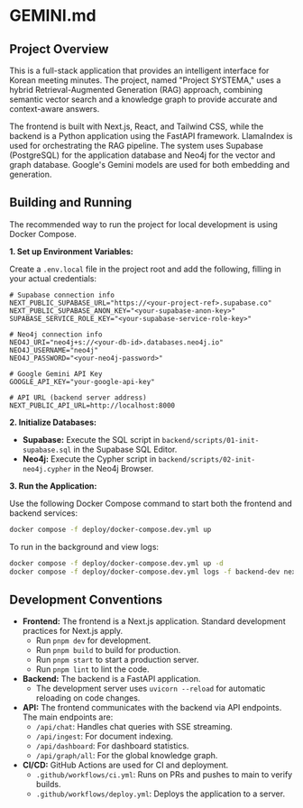 # GEMINI.md

## Project Overview

This is a full-stack application that provides an intelligent interface for Korean meeting minutes. The project, named "Project SYSTEMA," uses a hybrid Retrieval-Augmented Generation (RAG) approach, combining semantic vector search and a knowledge graph to provide accurate and context-aware answers.

The frontend is built with Next.js, React, and Tailwind CSS, while the backend is a Python application using the FastAPI framework. LlamaIndex is used for orchestrating the RAG pipeline. The system uses Supabase (PostgreSQL) for the application database and Neo4j for the vector and graph database. Google's Gemini models are used for both embedding and generation.

## Building and Running

The recommended way to run the project for local development is using Docker Compose.

**1. Set up Environment Variables:**

Create a `.env.local` file in the project root and add the following, filling in your actual credentials:

```
# Supabase connection info
NEXT_PUBLIC_SUPABASE_URL="https://<your-project-ref>.supabase.co"
NEXT_PUBLIC_SUPABASE_ANON_KEY="<your-supabase-anon-key>"
SUPABASE_SERVICE_ROLE_KEY="<your-supabase-service-role-key>"

# Neo4j connection info
NEO4J_URI="neo4j+s://<your-db-id>.databases.neo4j.io"
NEO4J_USERNAME="neo4j"
NEO4J_PASSWORD="<your-neo4j-password>"

# Google Gemini API Key
GOOGLE_API_KEY="your-google-api-key"

# API URL (backend server address)
NEXT_PUBLIC_API_URL=http://localhost:8000
```

**2. Initialize Databases:**

*   **Supabase:** Execute the SQL script in `backend/scripts/01-init-supabase.sql` in the Supabase SQL Editor.
*   **Neo4j:** Execute the Cypher script in `backend/scripts/02-init-neo4j.cypher` in the Neo4j Browser.

**3. Run the Application:**

Use the following Docker Compose command to start both the frontend and backend services:

```bash
docker compose -f deploy/docker-compose.dev.yml up
```

To run in the background and view logs:

```bash
docker compose -f deploy/docker-compose.dev.yml up -d
docker compose -f deploy/docker-compose.dev.yml logs -f backend-dev next-dev
```

## Development Conventions

*   **Frontend:** The frontend is a Next.js application. Standard development practices for Next.js apply.
    *   Run `pnpm dev` for development.
    *   Run `pnpm build` to build for production.
    *   Run `pnpm start` to start a production server.
    *   Run `pnpm lint` to lint the code.
*   **Backend:** The backend is a FastAPI application.
    *   The development server uses `uvicorn --reload` for automatic reloading on code changes.
*   **API:** The frontend communicates with the backend via API endpoints. The main endpoints are:
    *   `/api/chat`: Handles chat queries with SSE streaming.
    *   `/api/ingest`: For document indexing.
    *   `/api/dashboard`: For dashboard statistics.
    *   `/api/graph/all`: For the global knowledge graph.
*   **CI/CD:** GitHub Actions are used for CI and deployment.
    *   `.github/workflows/ci.yml`: Runs on PRs and pushes to main to verify builds.
    *   `.github/workflows/deploy.yml`: Deploys the application to a server.
